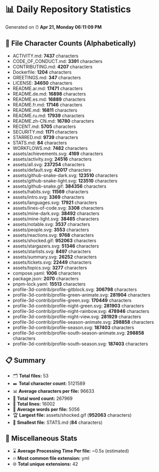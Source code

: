 # 📊 Daily Repository Statistics
Generated on ⏰ **Apr 21, Monday 06:11:09 PM**

## 📂 File Character Counts (Alphabetically)
- ACTIVITY.md: **7437** characters
- CODE_OF_CONDUCT.md: **3391** characters
- CONTRIBUTING.md: **4207** characters
- Dockerfile: **1204** characters
- GREETINGS.md: **347** characters
- LICENSE: **34650** characters
- README.ar.md: **17471** characters
- README.de.md: **16898** characters
- README.es.md: **16889** characters
- README.fr.md: **17146** characters
- README.md: **16811** characters
- README.ru.md: **17939** characters
- README.zh-CN.md: **16780** characters
- RECENT.md: **5705** characters
- SECURITY.md: **1171** characters
- STARRED.md: **9739** characters
- STATS.md: **84** characters
- WORKFLOWS.md: **7482** characters
- assets/achievements.svg: **4169** characters
- assets/activity.svg: **24516** characters
- assets/all.svg: **237254** characters
- assets/default.svg: **42017** characters
- assets/github-snake-dark.svg: **123510** characters
- assets/github-snake-light.svg: **123510** characters
- assets/github-snake.gif: **384356** characters
- assets/habits.svg: **11569** characters
- assets/intro.svg: **3369** characters
- assets/languages.svg: **17921** characters
- assets/lines-of-code.svg: **3308** characters
- assets/mine-dark.svg: **38492** characters
- assets/mine-light.svg: **38465** characters
- assets/notable.svg: **3537** characters
- assets/people.svg: **3553** characters
- assets/reactions.svg: **9768** characters
- assets/shocked.gif: **952063** characters
- assets/stargazers.svg: **51346** characters
- assets/starlists.svg: **8497** characters
- assets/summary.svg: **26252** characters
- assets/tickets.svg: **22449** characters
- assets/topics.svg: **3277** characters
- compose.yaml: **1006** characters
- package.json: **2070** characters
- pnpm-lock.yaml: **15513** characters
- profile-3d-contrib/profile-gitblock.svg: **306798** characters
- profile-3d-contrib/profile-green-animate.svg: **281904** characters
- profile-3d-contrib/profile-green.svg: **170449** characters
- profile-3d-contrib/profile-night-green.svg: **281903** characters
- profile-3d-contrib/profile-night-rainbow.svg: **478946** characters
- profile-3d-contrib/profile-night-view.svg: **281929** characters
- profile-3d-contrib/profile-season-animate.svg: **298858** characters
- profile-3d-contrib/profile-season.svg: **187403** characters
- profile-3d-contrib/profile-south-season-animate.svg: **298858** characters
- profile-3d-contrib/profile-south-season.svg: **187403** characters

## 📋 Summary
- 🗂️ **Total files:** 53
- ✒️ **Total character count:** 5121589
- 📊 **Average characters per file:** 96633
- 📝 **Total word count:** 267969
- 🧾 **Total lines:** 16002
- 📐 **Average words per file:** 5056
- 🏆 **Largest file:** assets/shocked.gif (**952063** characters)
- 🥉 **Smallest file:** STATS.md (**84** characters)

## 🌟 Miscellaneous Stats
- ⌛ **Average Processing Time Per file:** ~0.5s (estimated)
- 🔥 **Most common file extension:** yml
- 🌐 **Total unique extensions:** 42
